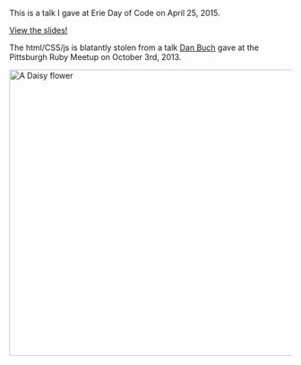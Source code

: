 This is a talk I gave at Erie Day of Code on April 25, 2015.

[View the slides!](http://carols10cents.github.io/eriedayofcode/#0)

The html/CSS/js is blatantly stolen from a talk [Dan Buch](http://github/meatballhat) gave at the Pittsburgh Ruby Meetup on October 3rd, 2013.

<a title="By Halil marx07 GFDL, via Wikimedia Commons" href="http://commons.wikimedia.org/wiki/File%3AA_Daisy_flower.jpg"><img width="512" alt="A Daisy flower" src="http://upload.wikimedia.org/wikipedia/commons/thumb/1/1c/A_Daisy_flower.jpg/512px-A_Daisy_flower.jpg"/></a>
